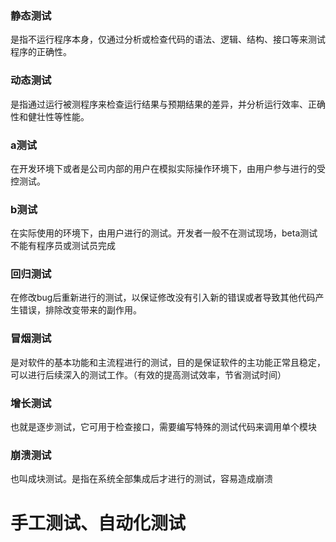 ### 静态测试
是指不运行程序本身，仅通过分析或检查代码的语法、逻辑、结构、接口等来测试程序的正确性。
### 动态测试
是指通过运行被测程序来检查运行结果与预期结果的差异，并分析运行效率、正确性和健壮性等性能。
### a测试
在开发环境下或者是公司内部的用户在模拟实际操作环境下，由用户参与进行的受控测试。
### b测试
在实际使用的环境下，由用户进行的测试。开发者一般不在测试现场，beta测试不能有程序员或测试员完成
### 回归测试
在修改bug后重新进行的测试，以保证修改没有引入新的错误或者导致其他代码产生错误，排除改变带来的副作用。
### 冒烟测试
是对软件的基本功能和主流程进行的测试，目的是保证软件的主功能正常且稳定，可以进行后续深入的测试工作。（有效的提高测试效率，节省测试时间）
### 增长测试
也就是逐步测试，它可用于检查接口，需要编写特殊的测试代码来调用单个模块
### 崩溃测试
也叫成块测试。是指在系统全部集成后才进行的测试，容易造成崩溃
# 手工测试、自动化测试


